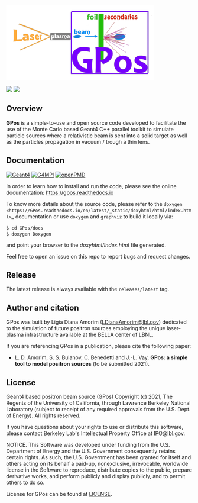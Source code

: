 
![](docs/GPos_Logo.png)

![](https://github.com/LDAmorim/GPos/actions/workflows/linux.yml/badge.svg?development)
![](https://readthedocs.org/projects/gpos/badge/?version=latest)

## Overview

**GPos** is a simple-to-use and open source code developed to facilitate the use of the Monte Carlo based Geant4 C++ parallel toolkit to simulate particle sources where a relativistic beam is sent into a solid target as well as the particles propagation in vacuum / trough a thin lens.

## Documentation

[![Geant4](https://img.shields.io/static/v1?label=runs%20on&message=Geant4&color=blueviolet&style=plastic)](https://geant4.web.cern.ch/)
[![G4MPI](https://img.shields.io/static/v1?label=runs%20on&message=G4MPI&color=blueviolet&style=plastic)](https://apc.u-paris.fr/~franco/g4doxy4.10/html/md___volumes__work_geant_geant4_810_800_8p01_examples_extended_parallel__m_p_i__r_e_a_d_m_e.html)
[![openPMD](https://img.shields.io/static/v1?label=runs%20on&message=openPMD&color=blueviolet&style=plastic)](https://www.openPMD.org)
 
In order to learn how to install and run the code, please see the online documentation:
https://gpos.readthedocs.io

To know more details about the source code, please refer to the `doxygen <https://GPos.readthedocs.io/en/latest/_static/doxyhtml/html/index.html>`_ documentation or use `doxygen` and `graphviz` to build it locally via:
```console
$ cd GPos/docs
$ doxygen Doxygen
``` 
and point your browser to the *doxyhtml/index.html* file generated.

Feel free to open an issue on this repo to report bugs and request changes.


## Release

The latest release is always available with the `releases/latest` tag.


## Author and citation

GPos was built by Ligia Diana Amorim (LDianaAmorim@lbl.gov) dedicated to the simulation of future positron sources employing the unique laser-plasma infrastructure available at the BELLA center of LBNL.

If you are referencing GPos in a publication, please cite the following paper:

 * L. D. Amorim, S. S. Bulanov, C. Benedetti and J.-L. Vay,
   **GPos: a simple tool to model positron sources** (to be submitted 2021).


## License

Geant4 based positron beam source (GPos) Copyright (c) 2021, The
Regents of the University of California, through Lawrence Berkeley
National Laboratory (subject to receipt of any required approvals
from the U.S. Dept. of Energy). All rights reserved.

If you have questions about your rights to use or distribute this software,
please contact Berkeley Lab's Intellectual Property Office at
IPO@lbl.gov.

NOTICE.  This Software was developed under funding from the U.S. Department
of Energy and the U.S. Government consequently retains certain rights.  As
such, the U.S. Government has been granted for itself and others acting on
its behalf a paid-up, nonexclusive, irrevocable, worldwide license in the
Software to reproduce, distribute copies to the public, prepare derivative 
works, and perform publicly and display publicly, and to permit others to do so.

License for GPos can be found at [LICENSE](LICENSE).
